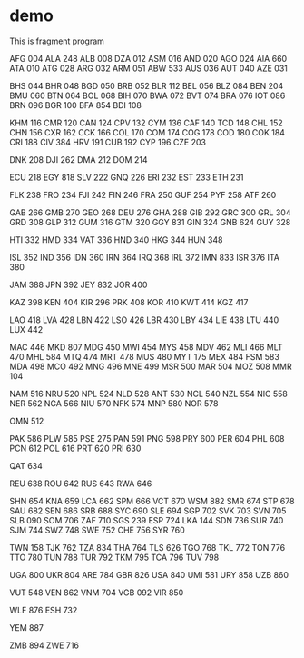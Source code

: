 # demo
This is fragment program


AFG	004
ALA	248
ALB	008
DZA	012
ASM	016
AND	020
AGO	024
AIA	660
ATA	010
ATG	028
ARG	032
ARM	051
ABW	533
AUS	036
AUT	040
AZE	031
	
BHS	044
BHR	048
BGD	050
BRB	052
BLR	112
BEL	056
BLZ	084
BEN	204
BMU	060
BTN	064
BOL	068
BIH	070
BWA	072
BVT	074
BRA	076
IOT	086
BRN	096
BGR	100
BFA	854
BDI	108
	
KHM	116
CMR	120
CAN	124
CPV	132
CYM	136
CAF	140
TCD	148
CHL	152
CHN	156
CXR	162
CCK	166
COL	170
COM	174
COG	178
COD	180
COK	184
CRI	188
CIV	384
HRV	191
CUB	192
CYP	196
CZE	203
	
DNK	208
DJI	262
DMA	212
DOM	214
	
ECU	218
EGY	818
SLV	222
GNQ	226
ERI	232
EST	233
ETH	231
	
FLK	238
FRO	234
FJI	242
FIN	246
FRA	250
GUF	254
PYF	258
ATF	260
	
GAB	266
GMB	270
GEO	268
DEU	276
GHA	288
GIB	292
GRC	300
GRL	304
GRD	308
GLP	312
GUM	316
GTM	320
GGY	831
GIN	324
GNB	624
GUY	328
	
HTI	332
HMD	334
VAT	336
HND	340
HKG	344
HUN	348
	
ISL	352
IND	356
IDN	360
IRN	364
IRQ	368
IRL	372
IMN	833
ISR	376
ITA	380
	
JAM	388
JPN	392
JEY	832
JOR	400
	
KAZ	398
KEN	404
KIR	296
PRK	408
KOR	410
KWT	414
KGZ	417
	
LAO	418
LVA	428
LBN	422
LSO	426
LBR	430
LBY	434
LIE	438
LTU	440
LUX	442
	
MAC	446
MKD	807
MDG	450
MWI	454
MYS	458
MDV	462
MLI	466
MLT	470
MHL	584
MTQ	474
MRT	478
MUS	480
MYT	175
MEX	484
FSM	583
MDA	498
MCO	492
MNG	496
MNE	499
MSR	500
MAR	504
MOZ	508
MMR	104
	
NAM	516
NRU	520
NPL	524
NLD	528
ANT	530
NCL	540
NZL	554
NIC	558
NER	562
NGA	566
NIU	570
NFK	574
MNP	580
NOR	578
	
OMN	512
	
PAK	586
PLW	585
PSE	275
PAN	591
PNG	598
PRY	600
PER	604
PHL	608
PCN	612
POL	616
PRT	620
PRI	630
	
QAT	634
	
REU	638
ROU	642
RUS	643
RWA	646
	
SHN	654
KNA	659
LCA	662
SPM	666
VCT	670
WSM	882
SMR	674
STP	678
SAU	682
SEN	686
SRB	688
SYC	690
SLE	694
SGP	702
SVK	703
SVN	705
SLB	090
SOM	706
ZAF	710
SGS	239
ESP	724
LKA	144
SDN	736
SUR	740
SJM	744
SWZ	748
SWE	752
CHE	756
SYR	760
	
TWN	158
TJK	762
TZA	834
THA	764
TLS	626
TGO	768
TKL	772
TON	776
TTO	780
TUN	788
TUR	792
TKM	795
TCA	796
TUV	798
	
UGA	800
UKR	804
ARE	784
GBR	826
USA	840
UMI	581
URY	858
UZB	860
	
VUT	548
VEN	862
VNM	704
VGB	092
VIR	850
	
WLF	876
ESH	732
	
YEM	887
	
ZMB	894
ZWE	716


